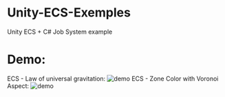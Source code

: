 # Unity-ECS-Exemples
Unity ECS + C# Job System example 
# Demo:


ECS - Law of universal gravitation:
![demo](ressources/ECS-ex1.gif)
ECS - Zone Color with Voronoi Aspect:
![demo](ressources/ECS-ex2.gif)